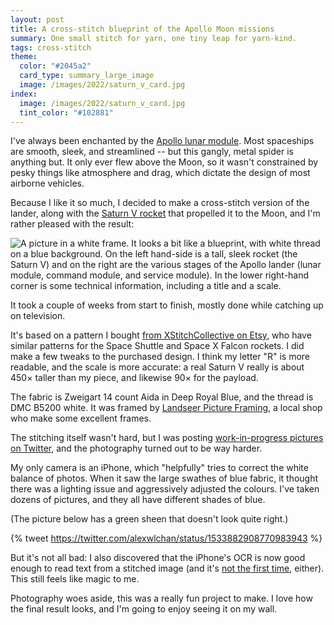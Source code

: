 ```yaml
---
layout: post
title: A cross-stitch blueprint of the Apollo Moon missions
summary: One small stitch for yarn, one tiny leap for yarn-kind.
tags: cross-stitch
theme:
  color: "#2045a2"
  card_type: summary_large_image
  image: /images/2022/saturn_v_card.jpg
index:
  image: /images/2022/saturn_v_card.jpg
  tint_color: "#102881"
---
```


I've always been enchanted by the [Apollo lunar module][LM].
Most spaceships are smooth, sleek, and streamlined -- but this gangly, metal spider is anything but.
It only ever flew above the Moon, so it wasn't constrained by pesky things like atmosphere and drag, which dictate the design of most airborne vehicles.

Because I like it so much, I decided to make a cross-stitch version of the lander, along with the [Saturn V rocket][SV] that propelled it to the Moon, and I'm rather pleased with the result:

<img src="/images/2022/saturn_v_2x.jpg" srcset="/images/2022/saturn_v_1x.jpg 1x, /images/2022/saturn_v_2x.jpg 2x, /images/2022/saturn_v_3x.jpg 3x, /images/2022/saturn_v_4x.jpg 4x" alt="A picture in a white frame. It looks a bit like a blueprint, with white thread on a blue background. On the left hand-side is a tall, sleek rocket (the Saturn V) and on the right are the various stages of the Apollo lander (lunar module, command module, and service module). In the lower right-hand corner is some technical information, including a title and a scale.">

It took a couple of weeks from start to finish, mostly done while catching up on television.

It's based on a pattern I bought [from XStitchCollective on Etsy][etsy], who have similar patterns for the Space Shuttle and Space X Falcon rockets.
I did make a few tweaks to the purchased design.
I think my letter "R" is more readable, and the scale is more accurate: a real Saturn V really is about 450&times; taller than my piece, and likewise 90&times; for the payload.

The fabric is Zweigart 14&nbsp;count Aida in Deep Royal Blue, and the thread is DMC B5200 white.
It was framed by [Landseer Picture Framing][landseer], a local shop who make some excellent frames.

The stitching itself wasn't hard, but I was posting [work-in-progress pictures on Twitter][tweet], and the photography turned out to be way harder.

My only camera is an iPhone, which "helpfully" tries to correct the white balance of photos.
When it saw the large swathes of blue fabric, it thought there was a lighting issue and aggressively adjusted the colours.
I've taken dozens of pictures, and they all have different shades of blue.
<!-- (For an even worse example, [watch this video][video] where it cycles through a bunch of colours, even though I'm sat under a white duvet in a fixed light.) -->
(The picture below has a green sheen that doesn't look quite right.)

<!-- I also had to convert the photos from a P3 colour profile to sRGB before uploading them to the blog, or the colours would look wrong. -->

{% tweet https://twitter.com/alexwlchan/status/1533882908770983943 %}

But it's not all bad: I also discovered that the iPhone's OCR is now good enough to read text from a stitched image (and it's [not the first time][first_time], either).
This still feels like magic to me.

Photography woes aside, this was a really fun project to make.
I love how the final result looks, and I'm going to enjoy seeing it on my wall.

[LM]: https://en.wikipedia.org/wiki/Apollo_Lunar_Module
[SV]: https://en.wikipedia.org/wiki/Saturn_V
[etsy]: https://www.etsy.com/uk/listing/756788593/saturn-v-blueprint-cross-stitch-pattern
[landseer]: https://landseerpictureframes.co.uk/
[tweet]: https://twitter.com/alexwlchan/status/1533882908770983943
[video]: https://twitter.com/alexwlchan/status/1541896747030650881
[first_time]: https://twitter.com/alexwlchan/status/1530845932379680773
